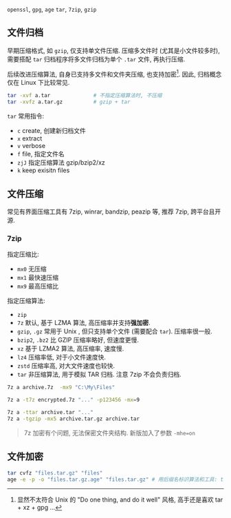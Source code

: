 `openssl`, `gpg`, `age`
`tar`, `7zip`, `gzip`

## 文件归档

早期压缩格式, 如 `gzip`, 仅支持单文件压缩. 压缩多文件时 (尤其是小文件较多时), 需要搭配 `tar` 归档程序将多文件归档为单个 `.tar` 文件, 再执行压缩. 

后续改进压缩算法, 自身已支持多文件和文件夹压缩, 也支持加密[^1]. 因此, 归档概念仅在 Linux 下比较常见.

[^1]: 显然不太符合 Unix 的 "Do one thing, and do it well" 风格, 高手还是喜欢 tar + xz + gpg ...

```bash
tar -xvf a.tar              # 不指定压缩算法时, 不压缩
tar -xvfz a.tar.gz          # gzip + tar
```

`tar` 常用指令:
- `c` create, 创建新归档文件
- `x` extract
- `v` verbose
- `f` file, 指定文件名
- `zjJ` 指定压缩算法 gzip/bzip2/xz
- `k` keep exisitn files

## 文件压缩

常见有界面压缩工具有 7zip, winrar, bandzip, peazip 等, 推荐 7zip, 跨平台且开源.

### 7zip

指定压缩比:
- `mx0` 无压缩
- `mx1` 最快速压缩
- `mx9` 最高压缩比

指定压缩算法:
- `zip` 
- `7z` 默认, 基于 LZMA 算法, 高压缩率并支持**强加密**.
- `gzip`, `.gz` 常用于 Unix , 但只支持单个文件 (需要配合 `tar`). 压缩率很一般.
- `bzip2`, `.bz2` 比 GZIP 压缩率略好, 但速度更慢.
- `xz` 基于 LZMA2 算法, 高压缩率, 速度慢.
- `lz4` 压缩率低, 对于小文件速度快.
- `zstd` 压缩率高, 对大文件速度也较快.
- `tar` 非压缩算法, 用于模拟 TAR 归档. 注意 7zip 不会负责归档.

```sh
7z a archive.7z  -mx9 "C:\My\Files"

7z a -t7z encrypted.7z "..." -p123456 -mx=9

7z a -ttar archive.tar "..."
7z a -tgzip -mx5 archive.tar.gz archive.tar
```

> 7z 加密有个问题, 无法保密文件夹结构. 新版加入了参数 `-mhe=on`

## 文件加密

```bash
tar cvfz "files.tar.gz" "files"
age -e -p -o "files.tar.gz.age" "files.tar.gz" # 用后缀名标识算法和工具: tar + gz + age
```